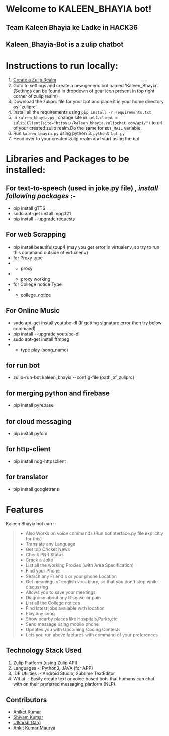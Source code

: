 # Welcome to KALEEN_BHAYIA bot!
## Team Kaleen Bhayia ke Ladke in HACK36

## **Kaleen_Bhayia-Bot** is a zulip chatbot 

# Instructions to run locally:
1. [Create a Zulip Realm](https://zulip.com/create_realm/)
2. Goto to settings and create a new generic bot named 'Kaleen_Bhayia'. (Settings can be found in dropdown of gear icon present in top right corner of zulip realm)
3. Download the zuliprc file for your bot and place it in your home directory as '.zuliprc'.  
4. Install all the requirements using ``` pip install -r requirements.txt ```
5. In ``` kaleen_bhayia.py ``` , change site in ``` self.client = zulip.Client(site="https://kaleen_bhayia.zulipchat.com/api/") ``` to url of your created zulip realm.Do the same for ``` BOT_MAIL ``` variable.  
6. Run ``` kaleen_bhayia.py ``` using python 3. ``` python3 bot.py ```
7. Head over to your created zulip realm and start using the bot.


# Libraries and Packages to be installed:
## For text-to-speech (used in joke.py file) , *install following packages* :-
* pip  install gTTS
* sudo apt-get install mpg321
* pip install --upgrade requests

## For web Scrapping
* pip install beautifulsoup4 (may you get error in virtualenv, so try to run  this command outside of virtualenv)
* for Proxy type
* * proxy
* * proxy working
* for College notice Type
* * college_notice

## For Online Music
* sudo apt-get install youtube-dl (If getting signature error then try below command)
* pip install --upgrade youtube-dl
* sudo apt-get install ffmpeg
* * type play (song_name)
## for run bot
* zulip-run-bot kaleen_bhayia --config-file (path_of_zuliprc)

## for merging python and firebase
* pip install pyrebase

## for cloud messaging
* pip install pyfcm

## for http-client
* pip install ndg-httpsclient

## for translator
*  pip install googletrans

# Features

Kaleen Bhayia bot can :-
>* Also Works on voice commands (Run botInterface.py file explicitly for this)
>* Translate any Language
>* Get top Cricket News
>* Check PNR Status
>* Crack a Joke
>* List all the working Proxies (with Area Specification)
>* Find your Phone
>* Search any Friend's or your phone Location
>* Get meanings of english vocablury, so that you don't stop while discussing
>* Allows you to save your meetings
>* Diagnose about any Disease or pain
>* List all the College notices
>* Find latest jobs available with location
>* Play any song
>* Show nearby places like Hospitals,Parks,etc
>* Send message using mobile phone 
>* Updates you with Upcoming Coding Contests
>* Lets you run above faetures with command of your preferences 

## Technology Stack Used
1. Zulip Platform (using Zulip API)
2. Languages -: Python3, JAVA (for APP)
3. IDE Utilities :- Android Studio, Sublime TextEditor
4. Wit.ai -: Easily create text or voice based bots that humans can chat with on their preferred messaging platform (NLP).

## Contributors
* [Aniket Kumar](https://github.com/Aniket468)  
* [Shivam Kumar](https://github.com/shivam4035)  
* [Utkarsh Garg](https://github.com/utkarsh22garg)  
* [Ankit Kumar Maurya](https://github.com/mauryaankitsh)
